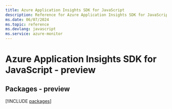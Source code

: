 ```yaml
---
title: Azure Application Insights SDK for JavaScript
description: Reference for Azure Application Insights SDK for JavaScript
ms.date: 06/07/2024
ms.topic: reference
ms.devlang: javascript
ms.service: azure-monitor
---
```

# Azure Application Insights SDK for JavaScript - preview
## Packages - preview
[!INCLUDE [packages](application-insights-index.md)]